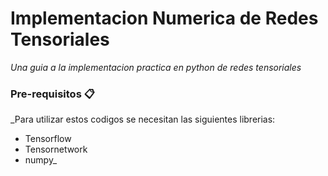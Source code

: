 # Implementacion Numerica de Redes Tensoriales

_Una guia a la implementacion practica en python de redes tensoriales_

### Pre-requisitos 📋

_Para utilizar estos codigos se necesitan las siguientes librerias:

-  Tensorflow
-  Tensornetwork
-  numpy_

